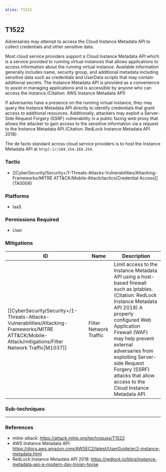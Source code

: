 ```yaml
---
alias: T1522
---
```


## T1522

Adversaries may attempt to access the Cloud Instance Metadata API to collect credentials and other sensitive data.

Most cloud service providers support a Cloud Instance Metadata API which is a service provided to running virtual instances that allows applications to access information about the running virtual instance. Available information generally includes name, security group, and additional metadata including sensitive data such as credentials and UserData scripts that may contain additional secrets. The Instance Metadata API is provided as a convenience to assist in managing applications and is accessible by anyone who can access the instance.(Citation: AWS Instance Metadata API)

If adversaries have a presence on the running virtual instance, they may query the Instance Metadata API directly to identify credentials that grant access to additional resources. Additionally, attackers may exploit a Server-Side Request Forgery (SSRF) vulnerability in a public facing web proxy that allows the attacker to gain access to the sensitive information via a request to the Instance Metadata API.(Citation: RedLock Instance Metadata API 2018)

The de facto standard across cloud service providers is to host the Instance Metadata API at <code>http[:]//169.254.169.254</code>.



### Tactic
- [[CyberSecurity/Security+/1-Threats-Attacks-Vulnerabilities/Attacking-Frameworks/MITRE ATT&CK/Mobile-Attack/tactics/Credential Access]] (TA0006)

### Platforms
- IaaS

### Permissions Required
- User

### Mitigations

| ID | Name | Description |
| --- | --- | --- |
| [[CyberSecurity/Security+/1-Threats-Attacks-Vulnerabilities/Attacking-Frameworks/MITRE ATT&CK/Mobile-Attack/mitigations/Filter Network Traffic\|M1037]] | Filter Network Traffic | Limit access to the Instance Metadata API using a host-based firewall such as iptables.(Citation: RedLock Instance Metadata API 2018) A properly configured Web Application Firewall (WAF) may help prevent external adversaries from exploiting Server-side Request Forgery (SSRF) attacks that allow access to the Cloud Instance Metadata API. |

### Sub-techniques


---
### References

- mitre-attack: https://attack.mitre.org/techniques/T1522
- AWS Instance Metadata API: https://docs.aws.amazon.com/AWSEC2/latest/UserGuide/ec2-instance-metadata.html
- RedLock Instance Metadata API 2018: https://redlock.io/blog/instance-metadata-api-a-modern-day-trojan-horse
